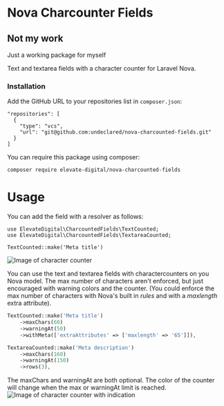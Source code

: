 # Nova Charcounter Fields

## Not my work

Just a working package for myself

Text and textarea fields with a character counter for Laravel Nova.

### Installation

Add the GitHub URL to your repositories list in `composer.json`:

```
"repositories": [
  {
    "type": "vcs",
    "url": "git@github.com:undeclared/nova-charcounted-fields.git"
  }
]
```

You can require this package using composer:

`composer require elevate-digital/nova-charcounted-fields`

# Usage

You can add the field with a resolver as follows:

```
use ElevateDigital\CharcountedFields\TextCounted;
use ElevateDigital\CharcountedFields\TextareaCounted;

TextCounted::make('Meta title')
```

![Image of character counter](docs/screenshot.jpg)

You can use the text and textarea fields with charactercounters on you Nova model. The max number of characters aren't enforced, but just encouraged with warning colors and the counter. (You could enforce the max number of characters with Nova's built in _rules_ and with a _maxlength_ extra attribute).

```php
TextCounted::make('Meta title')
    ->maxChars(60)
    ->warningAt(50)
    ->withMeta(['extraAttributes' => ['maxlength' => '65']]),

TextareaCounted::make('Meta description')
    ->maxChars(160)
    ->warningAt(150)
    ->rows(3),
```

The maxChars and warningAt are both optional. The color of the counter will change when the max or warningAt limit is reached.
![Image of character counter with indication](docs/screenshot-errors.jpg)
